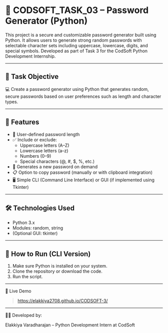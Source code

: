 # 🔐 CODSOFT_TASK_03 – Password Generator (Python)

This project is a secure and customizable password generator built using Python. It allows users to generate strong random passwords with selectable character sets including uppercase, lowercase, digits, and special symbols. Developed as part of Task 3 for the CodSoft Python Development Internship.

---

## 📌 Task Objective

💻 Create a password generator using Python that generates random, secure passwords based on user preferences such as length and character types.

---

## 🎯 Features

- 🔢 User-defined password length
- ✅ Include or exclude:
  - Uppercase letters (A–Z)
  - Lowercase letters (a–z)
  - Numbers (0–9)
  - Special characters (@, #, $, %, etc.)
- 🔁 Generates a new password on demand
- 📋 Option to copy password (manually or with clipboard integration)
- 🖥️ Simple CLI (Command Line Interface) or GUI (if implemented using Tkinter)

---

## 🛠️ Technologies Used

- Python 3.x
- Modules: random, string
- (Optional GUI: tkinter)

---

## 🚀 How to Run (CLI Version)

1. Make sure Python is installed on your system.
2. Clone the repository or download the code.
3. Run the script.

---


🔗 Live Demo
> https://elakkiya2708.github.io/CODSOFT-3/

---

👩‍💻 Developed by:

Elakkiya Varadharajan – Python Development Intern at CodSoft
